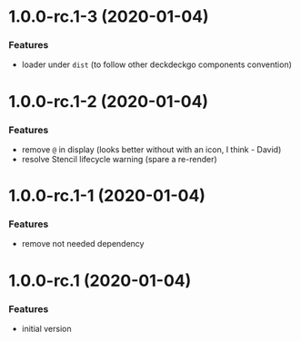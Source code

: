 <a name="1.0.0-rc.1-3"></a>
# 1.0.0-rc.1-3 (2020-01-04)

### Features

* loader under `dist` (to follow other deckdeckgo components convention)

<a name="1.0.0-rc.1-2"></a>
# 1.0.0-rc.1-2 (2020-01-04)

### Features

* remove `@` in display (looks better without with an icon, I think - David)
* resolve Stencil lifecycle warning (spare a re-render)

<a name="1.0.0-rc.1-1"></a>
# 1.0.0-rc.1-1 (2020-01-04)

### Features

* remove not needed dependency

<a name="1.0.0-rc.1"></a>
# 1.0.0-rc.1 (2020-01-04)

### Features

* initial version
